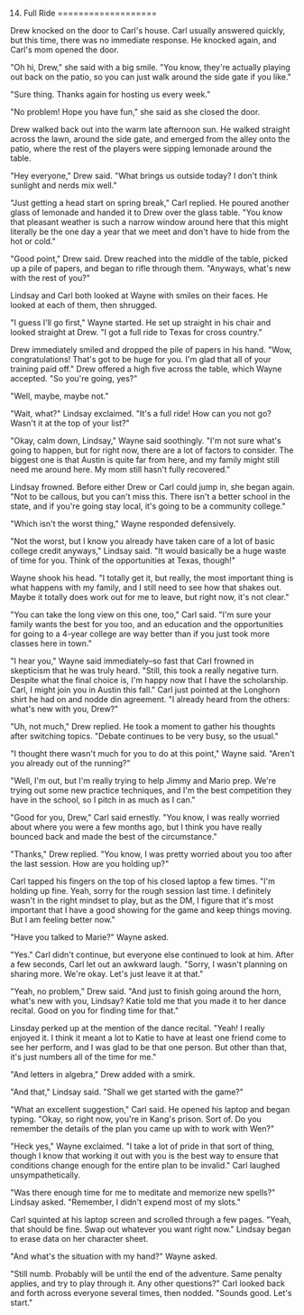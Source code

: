 14. Full Ride
===================

Drew knocked on the door to Carl's house. Carl usually answered quickly, but this time, there was no immediate response. He knocked again, and Carl's mom opened the door.

"Oh hi, Drew," she said with a big smile. "You know, they're actually playing out back on the patio, so you can just walk around the side gate if you like."

"Sure thing. Thanks again for hosting us every week."

"No problem! Hope you have fun," she said as she closed the door.

Drew walked back out into the warm late afternoon sun. He walked straight across the lawn, around the side gate, and emerged from the alley onto the patio, where the rest of the players were sipping lemonade around the table.

"Hey everyone," Drew said. "What brings us outside today? I don't think sunlight and nerds mix well."

"Just getting a head start on spring break," Carl replied. He poured another glass of lemonade and handed it to Drew over the glass table. "You know that pleasant weather is such a narrow window around here that this might literally be the one day a year that we meet and don't have to hide from the hot or cold."

"Good point," Drew said. Drew reached into the middle of the table, picked up a pile of papers, and began to rifle through them. "Anyways, what's new with the rest of you?"

Lindsay and Carl both looked at Wayne with smiles on their faces. He looked at each of them, then shrugged.

"I guess I'll go first," Wayne started. He set up straight in his chair and looked straight at Drew. "I got a full ride to Texas for cross country."

Drew immediately smiled and dropped the pile of papers in his hand. "Wow, congratulations! That's got to be huge for you. I'm glad that all of your training paid off." Drew offered a high five across the table, which Wayne accepted. "So you're going, yes?"

"Well, maybe, maybe not."

"Wait, what?" Lindsay exclaimed. "It's a full ride! How can you not go? Wasn't it at the top of your list?"

"Okay, calm down, Lindsay," Wayne said soothingly. "I'm not sure what's going to happen, but for right now, there are a lot of factors to consider. The biggest one is that Austin is quite far from here, and my family might still need me around here. My mom still hasn't fully recovered."

Lindsay frowned. Before either Drew or Carl could jump in, she began again. "Not to be callous, but you can't miss this. There isn't a better school in the state, and if you're going stay local, it's going to be a community college."

"Which isn't the worst thing," Wayne responded defensively.

"Not the worst, but I know you already have taken care of a lot of basic college credit anyways," Lindsay said. "It would basically be a huge waste of time for you. Think of the opportunities at Texas, though!"

Wayne shook his head. "I totally get it, but really, the most important thing is what happens with my family, and I still need to see how that shakes out. Maybe it totally does work out for me to leave, but right now, it's not clear."

"You can take the long view on this one, too," Carl said. "I'm sure your family wants the best for you too, and an education and the opportunities for going to a 4-year college are way better than if you just took more classes here in town."

"I hear you," Wayne said immediately–so fast that Carl frowned in skepticism that he was truly heard. "Still, this took a really negative turn. Despite what the final choice is, I'm happy now that I have the scholarship. Carl, I might join you in Austin this fall." Carl just pointed at the Longhorn shirt he had on and nodde din agreement. "I already heard from the others: what's new with you, Drew?"

"Uh, not much," Drew replied. He took a moment to gather his thoughts after switching topics. "Debate continues to be very busy, so the usual."

"I thought there wasn't much for you to do at this point," Wayne said. "Aren't you already out of the running?"

"Well, I'm out, but I'm really trying to help Jimmy and Mario prep. We're trying out some new practice techniques, and I'm the best competition they have in the school, so I pitch in as much as I can."

"Good for you, Drew," Carl said ernestly. "You know, I was really worried about where you were a few months ago, but I think you have really bounced back and made the best of the circumstance."

"Thanks," Drew replied. "You know, I was pretty worried about you too after the last session. How are you holding up?"

Carl tapped his fingers on the top of his closed laptop a few times. "I'm holding up fine. Yeah, sorry for the rough session last time. I definitely wasn't in the right mindset to play, but as the DM, I figure that it's most important that I have a good showing for the game and keep things moving. But I am feeling better now."

"Have you talked to Marie?" Wayne asked.

"Yes." Carl didn't continue, but everyone else continued to look at him. After a few seconds, Carl let out an awkward laugh. "Sorry, I wasn't planning on sharing more. We're okay. Let's just leave it at that."

"Yeah, no problem," Drew said. "And just to finish going around the horn, what's new with you, Lindsay? Katie told me that you made it to her dance recital. Good on you for finding time for that."

Linsday perked up at the mention of the dance recital. "Yeah! I really enjoyed it. I think it meant a lot to Katie to have at least one friend come to see her perform, and I was glad to be that one person. But other than that, it's just numbers all of the time for me."

"And letters in algebra," Drew added with a smirk.

"And that," Lindsay said. "Shall we get started with the game?"

"What an excellent suggestion," Carl said. He opened his laptop and began typing. "Okay, so right now, you're in Kang's prison. Sort of. Do you remember the details of the plan you came up with to work with Wen?"

"Heck yes," Wayne exclaimed. "I take a lot of pride in that sort of thing, though I know that working it out with you is the best way to ensure that conditions change enough for the entire plan to be invalid." Carl laughed unsympathetically.

"Was there enough time for me to meditate and memorize new spells?" Lindsay asked. "Remember, I didn't expend most of my slots."

Carl squinted at his laptop screen and scrolled through a few pages. "Yeah, that should be fine. Swap out whatever you want right now." Lindsay began to erase data on her character sheet.

"And what's the situation with my hand?" Wayne asked.

"Still numb. Probably will be until the end of the adventure. Same penalty applies, and try to play through it. Any other questions?" Carl looked back and forth across everyone several times, then nodded. "Sounds good. Let's start."
